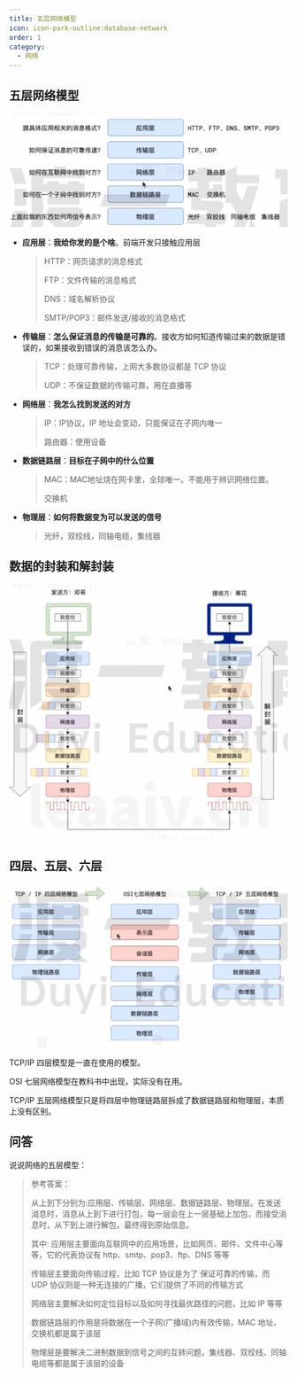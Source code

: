 ```yaml
---
title: 五层网络模型
icon: icon-park-outline:database-network
order: 1
category:
  - 网络
---
```

## 五层网络模型

![]( ../../../../src/.vuepress/public/assets/images/more-than-code/network/fiveLayerNetworkModel/image-20240219161952103.png)

- **应用层**：**我给你发的是个啥**。前端开发只接触应用层

  > HTTP：网页请求的消息格式
  >
  > FTP：文件传输的消息格式
  >
  > DNS：域名解析协议
  >
  > SMTP/POP3：邮件发送/接收的消息格式

- **传输层**：**怎么保证消息的传输是可靠的**。接收方如何知道传输过来的数据是错误的，如果接收到错误的消息该怎么办。

  > TCP：处理可靠传输，上网大多数协议都是 TCP 协议
  >
  > UDP：不保证数据的传输可靠，用在直播等

- **网络层**：**我怎么找到发送的对方**

  > IP：IP协议，IP 地址会变动，只能保证在子网内唯一
  >
  > 路由器：使用设备

- **数据链路层**：**目标在子网中的什么位置**

  > MAC：MAC地址烧在网卡里，全球唯一。不能用于辨识网络位置。
  >
  > 交换机

- **物理层**：**如何将数据变为可以发送的信号**

  > 光纤，双绞线，同轴电缆，集线器

## 数据的封装和解封装

![]( ../../../../src/.vuepress/public/assets/images/more-than-code/network/fiveLayerNetworkModel/image-20240219165328543.png)



## 四层、五层、六层

![]( ../../../../src/.vuepress/public/assets/images/more-than-code/network/fiveLayerNetworkModel/image-20240219165942164.png)

TCP/IP 四层模型是一直在使用的模型。

OSI 七层网络模型在教科书中出现，实际没有在用。

TCP/IP 五层网络模型只是将四层中物理链路层拆成了数据链路层和物理层，本质上没有区别。

## 问答

说说网络的五层模型：

> 参考答案：
>
> 从上到下分别为:应用层、传输层、网络层、数据链路层、物理层。在发送消息时，消息从上到下进行打包，每一层会在上一层基础上加包，而接受消息时，从下到上进行解包，最终得到原始信息。
>
> 其中:
> 应用层主要面向互联网中的应用场景，比如网页、邮件、文件中心等等，它的代表协议有 http、smtp、pop3、ftp、DNS 等等
>
> 传输层主要面向传输过程，比如 TCP 协议是为了 保证可靠的传输，而 UDP 协议则是一种无连接的广播，它们提供了不同的传输方式
>
> 网络层主要解决如何定位目标以及如何寻找最优路径的问题，比如 IP 等等
>
> 数据链路层的作用是将数据在一个子网(广播域)内有效传输，MAC 地址、 交换机都是属于该层
>
> 物理层是要解决二进制数据到信号之间的互转问题，集线器、双绞线、同轴电缆等都是属于该层的设备